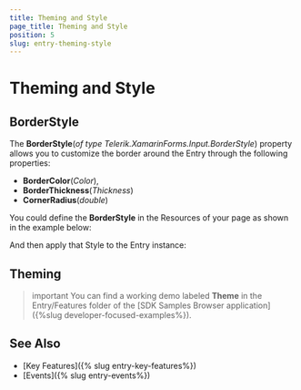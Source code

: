```yaml
---
title: Theming and Style
page_title: Theming and Style
position: 5
slug: entry-theming-style
---
```


# Theming and Style

## BorderStyle

The **BorderStyle**(*of type Telerik.XamarinForms.Input.BorderStyle*) property allows you to customize the border around the Entry through the following properties: 

* **BorderColor**(*Color*), 
* **BorderThickness**(*Thickness*) 
* **CornerRadius**(*double*)

You could define the **BorderStyle** in the Resources of your page as shown in the example below:

<snippet id='entry-features-borderstyledefinition'/>

And then apply that Style to the Entry instance:

<snippet id='entry-features-borderstyle'/>

## Theming

>important You can find a working demo labeled **Theme** in the Entry/Features folder of the [SDK Samples Browser application]({%slug developer-focused-examples%}).

## See Also

- [Key Features]({% slug entry-key-features%})
- [Events]({% slug entry-events%})
